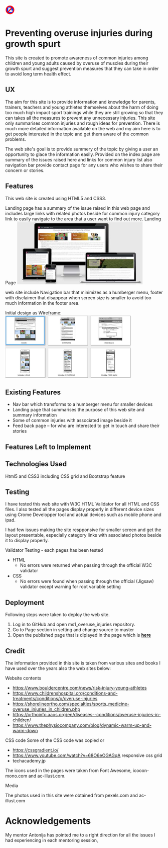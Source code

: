 <img src="assets/images/logo2.png" width="30">

# Preventing overuse injuries during growth spurt

This site is created to promote awareness of common injuries among children and young adults caused by overuse of muscles during their growth spurt and suggest prevention measures that they can take in order to avoid long term health effect.

## UX
The aim for this site is to provide information and knowledge for parents, trainers, teachers and young athletes themselves about the harm of doing too much high impact sport trainings while they are still growing so that they can takes all the measures to prevent any unnecessary injuries.
This site only summarises common injuries and rough ideas for prevention.
There is much more detailed information available on the web and my aim here is to get people interested in the topic and get them aware of the common problems.

The web site's goal is to provide summery of the topic by giving a user an opportunity to glace the information easily.
Provided on the index page are summary of the issues raised here and links for common injury list also navigation bar provide contact page for any users who wishes to share their concern or stories.

## Features

This web site is created using HTML5 and CSS3.

Landing page has a summary of the issue raised in this web page and includes large links with related photos beside for common injury category link to easily navigate to the area that a user want to find out more.
Landing Page
<img src="readme_img/MS1_Responsice_SS.jpg" width="400" height="200">


web site include Navigation bar that minimizes as a humberger menu, footer with disclaimer that disappear when screen size is smaller to avoid too much information in the footer area.


Initial design as Wireframe:
<img src="wireframe/ms1_wireframe.jpg" width="400" height="200">




## Existing Features
* Nav bar which transforms to a humberger menu for smaller devices
* Landing page that summarises the purpose of this web site and summary information 
* Some of common injuries with associated image beside it
* Feed back page – for who are interested to get in touch and share their stories

## Features Left to Implement



## Technologies Used 
Html5 and CSS3 including CSS grid and Bootstrap feature

## Testing
I have tested this web site with W3C HTML Validator for all HTML and CSS files.
I also tested all the pages display properly in different device sizes using Crome Developper tool and actual devices such as mobile phone and ipad.

I had few issues making the site respponsive for smaller screen and get the layout presentable, especially category links with associated photos beside it to display properly.

Validator Testing - each pages has been tested
* HTML
  * No errors were returned when passing through the official W3C validator
* CSS
  * No errors were found when passing through the official (Jigsaw) validator except warning for root variable setting 


## Deployment

Following steps were taken to deploy the web site.
1. Log in to GitHub and open ms1_overuse_injuries repository.
2. Go to Page section in setting and change source to master 
3. Open the published page that is diplayed in the page which is **[here](https://mwmlln.github.io/ms1_overuse_injuries/)**

## Credit

The information provided in this site is taken from various sites and books I have used over the years also the web sites below:

Website contents

* https://www.bouldercentre.com/news/risk-injury-young-athletes
*	https://www.childrenshospital.org/conditions-and-treatments/conditions/o/overuse-injuries
*	https://shorelineortho.com/specialties/sports_medicine-overuse_injuries_in_children.php
*	https://orthoinfo.aaos.org/en/diseases--conditions/overuse-injuries-in-children/
*	https://www.thephysiocompany.com/blog/dynamic-warm-up-and-warm-down

CSS code 
 Some of the CSS code was copied or 
* https://cssgradient.io/
* https://www.youtube.com/watch?v=68O6eOGAGqA responsive css grid
* techacademy.jp

The icons used in the pages were taken from Font Awesome, icooon-mono.com and  ac-illust.com.

Media 

The photos used in this site were obtained from pexels.com and ac-illust.com


# Acknowledgements

My mentor Antonija has pointed me to a right direction for all the issues I had experiencing in each mentoring session, 

